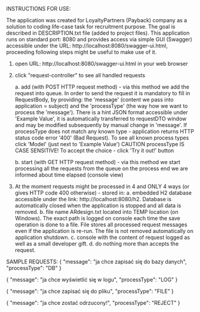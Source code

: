 INSTRUCTIONS FOR USE:

The application was created for LoyaltyPartners (Payback) company as a solution to coding life-case task
for recruitment purpose. The goal is described in DESCRIPTION.txt file (added to project files).
This application runs on standard port: 8080 and provides access via simple GUI (Swagger)
accessible under the URL: http://localhost:8080/swagger-ui.html, proceeding following steps might be useful
to make use of it.

1. open URL: http://localhost:8080/swagger-ui.html in your web browser

2. click "request-controller" to see all handled requests

    a. add      (with POST HTTP request method) - via this method we add the request into queue. In order to send
                                                  the request it is mandatory to fill in RequestBody, by providing:
                                                  the 'message' (content we pass into application = subject) and
                                                  the 'processType' (the way how we want to process the 'message').
                                                  There is a hint JSON format accessible under 'Example Value',
                                                  it is automatically transferred to requestDTO window and may be
                                                  modified subsequently by manual change in 'message'.
                                                  If processType does not match any known type - application returns
                                                  HTTP status code error '400' (Bad Request).
                                                  To see all known process types click 'Model' (just next to 'Example Value')
                                                  CAUTION processType IS CASE SENSITIVE!
                                                  To accept the choice - click 'Try it out!' button

    b. start    (with GET HTTP request method)  - via this method we start processing all the requests from the queue
                                                  on the process end we are informed about time elapsed (console view)

3. At the moment requests might be processed in 4 and ONLY 4 ways (or gives HTTP code 400 otherwise) - stored in:
    a. embedded H2 database accessible under the link: http://localhost:8080/h2. Database is automatically
       closed when the application is stopped and all data is removed.
    b. file name ARdesign.txt located into TEMP location (on Windows). The exact path is logged on console each time
       the save operation is done to a file. File stores all processed request messages even if the application is
       re-run. The file is not removed automatically on application shutdown.
    c. console with the content of request logged as well as a small developer gift.
    d. do nothing more than accepts the request.

SAMPLE REQUESTS:
{
  "message": "ja chce zapisać się do bazy danych",
  "processType": "DB"
}

{
  "message": "ja chce wyświetlić się w logu",
  "processType": "LOG"
}

{
  "message": "ja chce zapisać się do pliku",
  "processType": "FILE"
}

{
  "message": "ja chce zostać odrzucony!",
  "processType": "REJECT"
}
